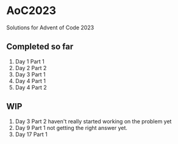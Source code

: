 # AoC2023
Solutions for Advent of Code 2023
## Completed so far
1. Day 1 Part 1
2. Day 2 Part 2
3. Day 3 Part 1
1. Day 4 Part 1
2. Day 4 Part 2

## WIP
1. Day 3 Part 2   haven't really started working on the problem yet
2. Day 9 Part 1    not getting the right answer yet.
3. Day 17 Part 1
